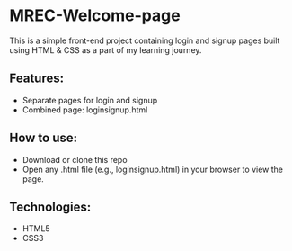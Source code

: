 # MREC-Welcome-page

This is a simple front-end project containing login and signup pages built using HTML & CSS as a part of my learning journey.

##  Features:
- Separate pages for login and signup
- Combined page: loginsignup.html

##  How to use:
- Download or clone this repo
- Open any .html file (e.g., loginsignup.html) in your browser to view the page.

##  Technologies:
- HTML5
- CSS3
